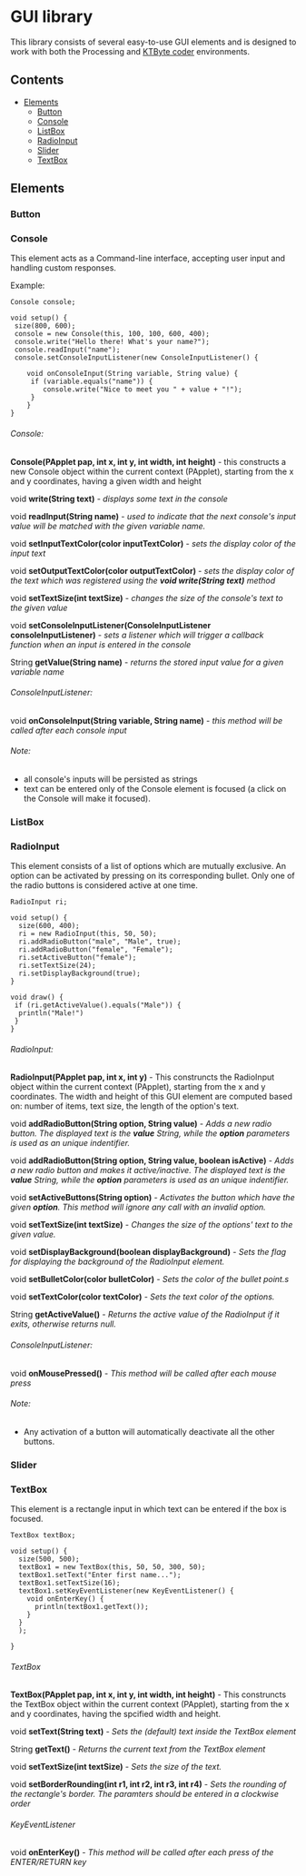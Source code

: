 # GUI library

This library consists of several easy-to-use GUI elements and is designed to work with both the Processing and [KTByte coder](https://www.ktbyte.com/coder) environments.

## Contents
  * [Elements](#elements)
     * [Button](#button)
     * [Console](#console)
     * [ListBox](#list-box)
     * [RadioInput](#radio-input)
     * [Slider](#slider)
     * [TextBox](#text-box)


## <a name="elements"></a> Elements

### <a name="button"></a> Button

### <a name="console"></a> Console

This element acts as a Command-line interface, accepting user input and handling custom responses. 

Example:
```
Console console;

void setup() {
 size(800, 600);
 console = new Console(this, 100, 100, 600, 400);
 console.write("Hello there! What's your name?");
 console.readInput("name");
 console.setConsoleInputListener(new ConsoleInputListener() {

    void onConsoleInput(String variable, String value) {
     if (variable.equals("name")) {
        console.write("Nice to meet you " + value + "!");
     }
    }
}
```

###### Console:

**Console(PApplet pap, int x, int y, int width, int height)** - this constructs a new Console object within the current context (PApplet), starting from the x and y coordinates, having a given width and height

void **write(String text)** - *displays some text in the console*

void **readInput(String name)** - *used to indicate that the next console's input value will be matched with the given variable name.*

void **setInputTextColor(color inputTextColor)** - *sets the display color of the input text*

void **setOutputTextColor(color outputTextColor)** - *sets the display color of the text which was registered using the **void write(String text)** method*

void **setTextSize(int textSize)** - *changes the size of the console's text to the given value*

void **setConsoleInputListener(ConsoleInputListener consoleInputListener)** - *sets a listener which will trigger a callback function when an input is entered in the console*

String **getValue(String name)** - *returns the stored input value for a given variable name*



###### ConsoleInputListener:

void **onConsoleInput(String variable, String name)** - *this method will be called after each console input*



###### Note:
- all console's inputs will be persisted as strings
- text can be entered only of the Console element is focused (a click on the Console will make it focused). 

### <a name="list-box"></a> ListBox

### <a name="radio-input"></a> RadioInput

This element consists of a list of options which are mutually exclusive. An option can be activated by pressing on its corresponding bullet. Only one of the radio buttons is considered active at one time.

```
RadioInput ri;

void setup() {
  size(600, 400);
  ri = new RadioInput(this, 50, 50);
  ri.addRadioButton("male", "Male", true);
  ri.addRadioButton("female", "Female");
  ri.setActiveButton("female");
  ri.setTextSize(24);
  ri.setDisplayBackground(true);
}

void draw() {
 if (ri.getActiveValue().equals("Male")) {
  println("Male!")
 }
}

```
###### RadioInput:

**RadioInput(PApplet pap, int x, int y)** - This construncts the RadioInput object within the current context (PApplet), starting from the x and y coordinates. The width and height of this GUI element are computed based on: number of items, text size, the length of the option's text.

void **addRadioButton(String option, String value)** - *Adds a new radio button. The displayed text is the **value** String, while the **option** parameters is used as an unique indentifier.*

void **addRadioButton(String option, String value, boolean isActive)** - *Adds a new radio button and makes it active/inactive. The displayed text is the **value** String, while the **option** parameters is used as an unique indentifier.*

void **setActiveButtons(String option)** - *Activates the button which have the given **option**. This method will ignore any call with an invalid option.*

void **setTextSize(int textSize)** - *Changes the size of the options' text to the given value.*

void **setDisplayBackground(boolean displayBackground)** - *Sets the flag for displaying the background of the RadioInput element.*

void **setBulletColor(color bulletColor)** - *Sets the color of the bullet point.s*

void **setTextColor(color textColor)** - *Sets the text color of the options.*

String **getActiveValue()** - *Returns the active value of the RadioInput if it exits, otherwise returns null.*

###### ConsoleInputListener:

void **onMousePressed()** - *This method will be called after each mouse press*


###### Note:

- Any activation of a button will automatically deactivate all the other buttons.

### <a name="slider"></a> Slider

### <a name="text-box"></a> TextBox

This element is a rectangle input in which text can be entered if the box is focused.

```
TextBox textBox;

void setup() {
  size(500, 500);
  textBox1 = new TextBox(this, 50, 50, 300, 50);
  textBox1.setText("Enter first name...");
  textBox1.setTextSize(16);
  textBox1.setKeyEventListener(new KeyEventListener() {
    void onEnterKey() {
      println(textBox1.getText());
    }
  }  
  );

}
```

###### TextBox

**TextBox(PApplet pap, int x, int y, int width, int height)** - This construncts the TextBox object within the current context (PApplet), starting from the x and y coordinates, having the spcified width and height.

void **setText(String text)**  - *Sets the (default) text inside the TextBox element*

String **getText()** - *Returns the current text from the TextBox element*

void **setTextSize(int textSize)** - *Sets the size of the text.*

void **setBorderRounding(int r1, int r2, int r3, int r4)** - *Sets the rounding of the rectangle's border. The paramters should be entered in a clockwise order*

###### KeyEventListener

void **onEnterKey()** - *This method will be called after each press of the ENTER/RETURN key*
